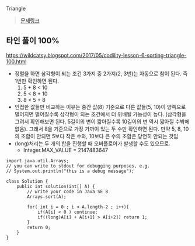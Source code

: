 Triangle

> [문제링크](https://app.codility.com/programmers/lessons/6-sorting/triangle/)


## 타인 풀이 100%
https://wildcatsy.blogspot.com/2017/05/codility-lesson-6-sorting-triangle-100.html
- 정렬을 하면 삼각형이 되는 조건 3가지 중 2가지(2, 3번)는 자동으로 참이 된다. 즉 1번만 확인하면 된다.
    1. 5 + 8 < 10 
    2. 5 < 8 + 10
    3. 8 < 5 + 8
- 인접한 값들만 비교하는 이유는 중간 값(8) 기준으로 다른 값들(5, 10)이 양쪽으로 멀어지면 멀어질수록 삼각형이 되는 조건에서 더 위배될 가능성이 높다. (삼각형을 그려서 확인해보면 된다. 5길이의 변이 짧아질수록 10길이의 변 역시 짧아질 수밖에 없음). 그래서 8을 기준으로 가장 가까이 있는 두 수만 확인하면 된다. 만약 5, 8, 10 의 조합이 안되면 5보다 작은 수와, 10보다 큰 수의 조합은 당연히 안되는 것임
- (long)처리는 두 개의 합을 진행할 때 오버플로어가 발생할 수도 있으므로.
    - Integer.MAX_VALUE = 2147483647 
```
import java.util.Arrays;
// you can write to stdout for debugging purposes, e.g.
// System.out.println("this is a debug message");

class Solution {
    public int solution(int[] A) {
        // write your code in Java SE 8
        Arrays.sort(A);
                
        for( int i = 0 ; i < A.length-2 ; i++){
            if(A[i] < 0 ) continue;
            if((long)A[i] + A[i+1] > A[i+2]) return 1;
        }
        return 0;
    }
}
```